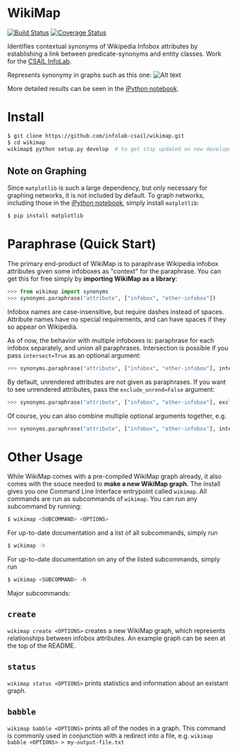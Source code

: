 # WikiMap
[![Build Status](https://travis-ci.org/infolab-csail/wikimap.svg?branch=master)](https://travis-ci.org/infolab-csail/wikimap)
[![Coverage Status](https://coveralls.io/repos/infolab-csail/wikimap/badge.svg?branch=master&service=github)](https://coveralls.io/github/infolab-csail/wikimap?branch=master)

Identifies contextual synonyms of Wikipedia Infobox attributes by establishing a link between predicate-synonyms and entity classes. Work for the [CSAIL InfoLab](http://groups.csail.mit.edu/infolab/).

Represents synonymy in graphs such as this one:
![Alt text](/../master/images/keyPeople35.png?raw=true "Example Graph")

More detailed results can be seen in the [iPython notebook](/../master/WikiMap%20Analysis.ipynb).

# Install
```Bash 
$ git clone https://github.com/infolab-csail/wikimap.git
$ cd wikimap
wikimap$ python setup.py develop  # to get stay updated on new developments
```
## Note on Graphing
Since `matplotlib` is such a large dependency, but only necessary for graphing networks, it is not included by default. To graph networks, including those in the [iPython notebook](/../master/WikiMap%20Analysis.ipynb), simply install `matplotlib`:
```Bash
$ pip install matplotlib
```

# Paraphrase (Quick Start)
The primary end-product of WikiMap is to paraphrase Wikipedia infobox attributes given some infoboxes as "context" for the paraphrase. You can get this for free simply by **importing WikiMap as a library**:
```Python
>>> from wikimap import synonyms
>>> synonyms.paraphrase("attribute", ["infobox", "other-infobox"])
```
Infobox names are case-insensitive, but require dashes instead of spaces. Attribute names have no special requirements, and can have spaces if they so appear on Wikipedia.

As of now, the behavior with multiple infoboxes is: paraphrase for each infobox separately, and union all paraphrases. Intersection is possible if you pass `intersect=True` as an optional argument:
```Python
>>> synonyms.paraphrase("attribute", ["infobox", "other-infobox"], intersect=True)
```
By default, unrendered attributes are not given as paraphrases. If you want to see unrendered attributes, pass the `exclude_unrend=False` argument:
```Python
>>> synonyms.paraphrase("attribute", ["infobox", "other-infobox"], exclude_unrend=False)
```
Of course, you can also combine multiple optional arguments together, e.g. 
```Python
>>> synonyms.paraphrase("attribute", ["infobox", "other-infobox"], intersect=True, exclude_unrend=False)
```

# Other Usage
While WikiMap comes with a pre-compiled WikiMap graph already, it also comes with the souce needed to **make a new WikiMap graph**. The install gives you one Command Line Interface entrypoint called `wikimap`. All commands are run as subcommands of `wikimap`. You can run any subcommand by running:
```Bash
$ wikimap <SUBCOMMAND> <OPTIONS>
```
For up-to-date documentation and a list of all subcommands, simply run
```Bash
$ wikimap -h
```

For up-to-date documentation on any of the listed subcommands, simply run
```Bash
$ wikimap <SUBCOMMAND> -h
```

Major subcommands:
## `create`
`wikimap create <OPTIONS>` creates a new WikiMap graph, which represents relationships between infobox attributes. An example graph can be seen at the top of the README. 

## `status`
`wikimap status <OPTIONS>` prints statistics and information about an existant graph.

## `babble`
`wikimap babble <OPTIONS>` prints all of the nodes in a graph. This command is commonly used in conjunction with a redirect into a file, e.g. `wikimap babble <OPTIONS> > my-output-file.txt`
